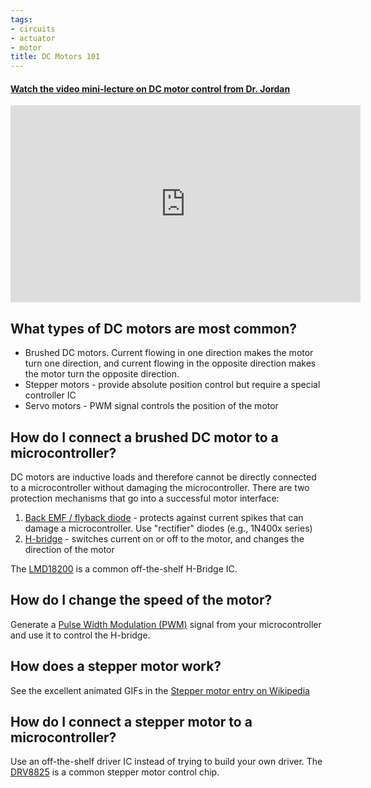 ```yaml
---
tags:
- circuits
- actuator
- motor
title: DC Motors 101
---
```


#### [Watch the video mini-lecture on DC motor control from Dr. Jordan](https://youtu.be/nMhxy2hxcKs)

<iframe width="560" height="315" src="https://www.youtube.com/embed/nMhxy2hxcKs" title="YouTube video player" frameborder="0" allow="accelerometer; autoplay; clipboard-write; encrypted-media; gyroscope; picture-in-picture" allowfullscreen></iframe>

## What types of DC motors are most common?

-   Brushed DC motors. Current flowing in one direction makes the motor turn one direction, and current flowing in the opposite direction makes the motor turn the opposite direction.
-   Stepper motors - provide absolute position control but require a special controller IC
-   Servo motors - PWM signal controls the position of the motor

## How do I connect a brushed DC motor to a microcontroller?

DC motors are inductive loads and therefore cannot be directly connected to a microcontroller without damaging the microcontroller. There are two protection mechanisms that go into a successful motor interface:

1.  [Back EMF / flyback diode](https://www.electronicshub.org/flyback-diode-or-freewheeling-diode/) - protects against current spikes that can damage a microcontroller. Use "rectifier" diodes (e.g., 1N400x series)
2.  [H-bridge](http://modularcircuits.tantosonline.com/blog/articles/h-bridge-secrets/h-bridges-the-basics/) - switches current on or off to the motor, and changes the direction of the motor

The [LMD18200](http://www.superdroidrobots.com/product_info/LMD18200.pdf) is a common off-the-shelf H-Bridge IC.

## How do I change the speed of the motor?

Generate a [Pulse Width Modulation (PWM)](https://learn.sparkfun.com/tutorials/pulse-width-modulation) signal from your microcontroller and use it to control the H-bridge.

## How does a stepper motor work?

See the excellent animated GIFs in the [Stepper motor entry on Wikipedia](https://en.wikipedia.org/wiki/Stepper_motor)

## How do I connect a stepper motor to a microcontroller?

Use an off-the-shelf driver IC instead of trying to build your own driver. The [DRV8825](https://www.pololu.com/file/0J590/drv8825.pdf) is a common stepper motor control chip.
